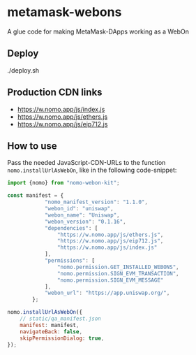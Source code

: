 # metamask-webons

A glue code for making MetaMask-DApps working as a WebOn

## Deploy

./deploy.sh

## Production CDN links

- https://w.nomo.app/js/index.js  
- https://w.nomo.app/js/ethers.js  
- https://w.nomo.app/js/eip712.js  

## How to use

Pass the needed JavaScript-CDN-URLs to the function `nomo.installUrlAsWebOn`, like in the following code-snippet:

```JavaScript
import {nomo} from "nomo-webon-kit";

const manifest = {
            "nomo_manifest_version": "1.1.0",
            "webon_id": "uniswap",
            "webon_name": "Uniswap",
            "webon_version": "0.1.16",
            "dependencies": [
                "https://w.nomo.app/js/ethers.js",
                "https://w.nomo.app/js/eip712.js",
                "https://w.nomo.app/js/index.js"
            ],
            "permissions": [
                "nomo.permission.GET_INSTALLED_WEBONS",
                "nomo.permission.SIGN_EVM_TRANSACTION",
                "nomo.permission.SIGN_EVM_MESSAGE"
            ],
            "webon_url": "https://app.uniswap.org/",
        };

nomo.installUrlAsWebOn({
    // static/qa_manifest.json
    manifest: manifest,
    navigateBack: false,
    skipPermissionDialog: true,
});
```
